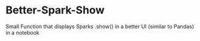 # Better-Spark-Show
Small Function that displays Sparks .show() in a better UI (similar to Pandas) in a notebook
